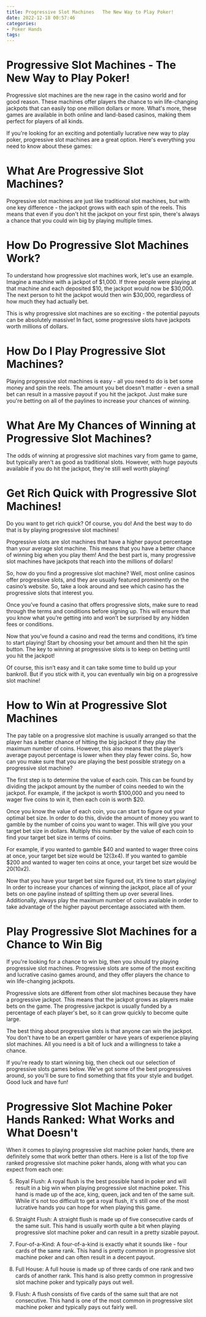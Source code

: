```yaml
---
title: Progressive Slot Machines   The New Way to Play Poker!
date: 2022-12-18 00:57:46
categories:
- Poker Hands
tags:
---
```



#  Progressive Slot Machines - The New Way to Play Poker!

Progressive slot machines are the new rage in the casino world and for good reason. These machines offer players the chance to win life-changing jackpots that can easily top one million dollars or more. What's more, these games are available in both online and land-based casinos, making them perfect for players of all kinds.

If you're looking for an exciting and potentially lucrative new way to play poker, progressive slot machines are a great option. Here's everything you need to know about these games:

# What Are Progressive Slot Machines?

Progressive slot machines are just like traditional slot machines, but with one key difference - the jackpot grows with each spin of the reels. This means that even if you don't hit the jackpot on your first spin, there's always a chance that you could win big by playing multiple times.

# How Do Progressive Slot Machines Work?

To understand how progressive slot machines work, let's use an example. Imagine a machine with a jackpot of $1,000. If three people were playing at that machine and each deposited $10, the jackpot would now be $30,000. The next person to hit the jackpot would then win $30,000, regardless of how much they had actually bet.

This is why progressive slot machines are so exciting - the potential payouts can be absolutely massive! In fact, some progressive slots have jackpots worth millions of dollars.

# How Do I Play Progressive Slot Machines?

Playing progressive slot machines is easy - all you need to do is bet some money and spin the reels. The amount you bet doesn't matter - even a small bet can result in a massive payout if you hit the jackpot. Just make sure you're betting on all of the paylines to increase your chances of winning.

# What Are My Chances of Winning at Progressive Slot Machines?

The odds of winning at progressive slot machines vary from game to game, but typically aren't as good as traditional slots. However, with huge payouts available if you do hit the jackpot, they're still well worth playing!

#  Get Rich Quick with Progressive Slot Machines!

Do you want to get rich quick? Of course, you do! And the best way to do that is by playing progressive slot machines!

Progressive slots are slot machines that have a higher payout percentage than your average slot machine. This means that you have a better chance of winning big when you play them! And the best part is, many progressive slot machines have jackpots that reach into the millions of dollars!

So, how do you find a progressive slot machine? Well, most online casinos offer progressive slots, and they are usually featured prominently on the casino’s website. So, take a look around and see which casino has the progressive slots that interest you.

Once you’ve found a casino that offers progressive slots, make sure to read through the terms and conditions before signing up. This will ensure that you know what you’re getting into and won’t be surprised by any hidden fees or conditions.

Now that you’ve found a casino and read the terms and conditions, it’s time to start playing! Start by choosing your bet amount and then hit the spin button. The key to winning at progressive slots is to keep on betting until you hit the jackpot!

Of course, this isn’t easy and it can take some time to build up your bankroll. But if you stick with it, you can eventually win big on a progressive slot machine!

#  How to Win at Progressive Slot Machines

The pay table on a progressive slot machine is usually arranged so that the player has a better chance of hitting the big jackpot if they play the maximum number of coins. However, this also means that the player’s average payout percentage is lower when they play fewer coins. So, how can you make sure that you are playing the best possible strategy on a progressive slot machine?

The first step is to determine the value of each coin. This can be found by dividing the jackpot amount by the number of coins needed to win the jackpot. For example, if the jackpot is worth $100,000 and you need to wager five coins to win it, then each coin is worth $20.

Once you know the value of each coin, you can start to figure out your optimal bet size. In order to do this, divide the amount of money you want to gamble by the number of coins you want to wager. This will give you your target bet size in dollars. Multiply this number by the value of each coin to find your target bet size in terms of coins.

For example, if you wanted to gamble $40 and wanted to wager three coins at once, your target bet size would be $12 (3x$4). If you wanted to gamble $200 and wanted to wager ten coins at once, your target bet size would be $20 (10x$2).

Now that you have your target bet size figured out, it’s time to start playing! In order to increase your chances of winning the jackpot, place all of your bets on one payline instead of splitting them up over several lines. Additionally, always play the maximum number of coins available in order to take advantage of the higher payout percentage associated with them.

#  Play Progressive Slot Machines for a Chance to Win Big

If you're looking for a chance to win big, then you should try playing progressive slot machines. Progressive slots are some of the most exciting and lucrative casino games around, and they offer players the chance to win life-changing jackpots.

Progressive slots are different from other slot machines because they have a progressive jackpot. This means that the jackpot grows as players make bets on the game. The progressive jackpot is usually funded by a percentage of each player's bet, so it can grow quickly to become quite large.

The best thing about progressive slots is that anyone can win the jackpot. You don't have to be an expert gambler or have years of experience playing slot machines. All you need is a bit of luck and a willingness to take a chance.

If you're ready to start winning big, then check out our selection of progressive slots games below. We've got some of the best progressives around, so you'll be sure to find something that fits your style and budget. Good luck and have fun!

#  Progressive Slot Machine Poker Hands Ranked: What Works and What Doesn't

When it comes to playing progressive slot machine poker hands, there are definitely some that work better than others. Here is a list of the top five ranked progressive slot machine poker hands, along with what you can expect from each one:

5. Royal Flush: A royal flush is the best possible hand in poker and will result in a big win when playing progressive slot machine poker. This hand is made up of the ace, king, queen, jack and ten of the same suit. While it's not too difficult to get a royal flush, it's still one of the most lucrative hands you can hope for when playing this game.

4. Straight Flush: A straight flush is made up of five consecutive cards of the same suit. This hand is usually worth quite a bit when playing progressive slot machine poker and can result in a pretty sizable payout.

3. Four-of-a-Kind: A four-of-a-kind is exactly what it sounds like - four cards of the same rank. This hand is pretty common in progressive slot machine poker and can often result in a decent payout.

2. Full House: A full house is made up of three cards of one rank and two cards of another rank. This hand is also pretty common in progressive slot machine poker and typically pays out well.

1. Flush: A flush consists of five cards of the same suit that are not consecutive. This hand is one of the most common in progressive slot machine poker and typically pays out fairly well.